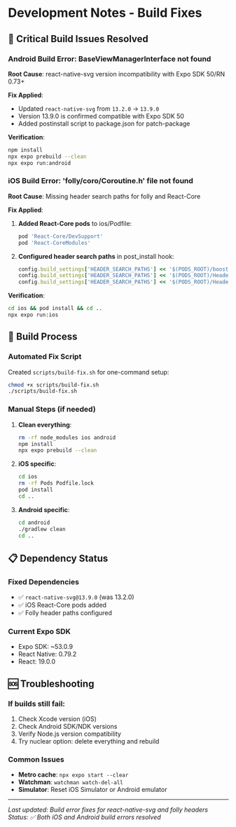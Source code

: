 # Development Notes - Build Fixes

## 🚨 Critical Build Issues Resolved

### Android Build Error: BaseViewManagerInterface not found
**Root Cause**: react-native-svg version incompatibility with Expo SDK 50/RN 0.73+

**Fix Applied**:
- Updated `react-native-svg` from `13.2.0` → `13.9.0`
- Version 13.9.0 is confirmed compatible with Expo SDK 50
- Added postinstall script to package.json for patch-package

**Verification**:
```bash
npm install
npx expo prebuild --clean
npx expo run:android
```

### iOS Build Error: 'folly/coro/Coroutine.h' file not found
**Root Cause**: Missing header search paths for folly and React-Core

**Fix Applied**:
1. **Added React-Core pods** to ios/Podfile:
   ```ruby
   pod 'React-Core/DevSupport'
   pod 'React-CoreModules'
   ```

2. **Configured header search paths** in post_install hook:
   ```ruby
   config.build_settings['HEADER_SEARCH_PATHS'] << '$(PODS_ROOT)/boost'
   config.build_settings['HEADER_SEARCH_PATHS'] << '$(PODS_ROOT)/Headers/Public/React-Core'
   config.build_settings['HEADER_SEARCH_PATHS'] << '$(PODS_ROOT)/Headers/Public/folly'
   ```

**Verification**:
```bash
cd ios && pod install && cd ..
npx expo run:ios
```

## 🔧 Build Process

### Automated Fix Script
Created `scripts/build-fix.sh` for one-command setup:
```bash
chmod +x scripts/build-fix.sh
./scripts/build-fix.sh
```

### Manual Steps (if needed)
1. **Clean everything**:
   ```bash
   rm -rf node_modules ios android
   npm install
   npx expo prebuild --clean
   ```

2. **iOS specific**:
   ```bash
   cd ios
   rm -rf Pods Podfile.lock
   pod install
   cd ..
   ```

3. **Android specific**:
   ```bash
   cd android
   ./gradlew clean
   cd ..
   ```

## 📋 Dependency Status

### Fixed Dependencies
- ✅ `react-native-svg@13.9.0` (was 13.2.0)
- ✅ iOS React-Core pods added
- ✅ Folly header paths configured

### Current Expo SDK
- Expo SDK: ~53.0.9
- React Native: 0.79.2
- React: 19.0.0

## 🆘 Troubleshooting

### If builds still fail:
1. Check Xcode version (iOS)
2. Check Android SDK/NDK versions
3. Verify Node.js version compatibility
4. Try nuclear option: delete everything and rebuild

### Common Issues
- **Metro cache**: `npx expo start --clear`
- **Watchman**: `watchman watch-del-all`
- **Simulator**: Reset iOS Simulator or Android emulator

---

*Last updated: Build error fixes for react-native-svg and folly headers*
*Status: ✅ Both iOS and Android build errors resolved*